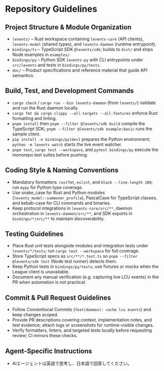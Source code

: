 # Repository Guidelines

## Project Structure & Module Organization
- `levents/` – Rust workspace containing `levents-core` (API clients), `levents-model` (shared types), and `levents-daemon` (runtime entrypoint).
- `bindings/ts` – TypeScript SDK `@levents/sdk`; builds to `dist/` and ships Node examples in `examples/`.
- `bindings/py` – Python SDK `levents-py` with CLI entrypoints under `src/levents` and tests in `bindings/py/tests`.
- `doc/` – Product specifications and reference material that guide API semantics.

## Build, Test, and Development Commands
- `cargo check` / `cargo run --bin levents-daemon` (from `levents/`) validate and run the Rust daemon locally.
- `cargo fmt && cargo clippy --all-targets --all-features` enforce Rust formatting and linting.
- `pnpm install` then `pnpm --filter @levents/sdk build` compile the TypeScript SDK; `pnpm --filter @levents/sdk example:basic` runs the sample client.
- `pip install -e bindings/py[dev]` prepares the Python environment; `python -m levents watch` starts the live event watcher.
- `pnpm test`, `cargo test --workspace`, and `pytest bindings/py` execute the monorepo test suites before pushing.

## Coding Style & Naming Conventions
- Mandatory formatters: `rustfmt`, `eslint`, and `black --line-length 100`; run `mypy` for Python type coverage.
- Use snake_case for Rust and Python modules (`levents_model::summoner_profile`), PascalCase for TypeScript classes, and kebab-case for CLI commands and binaries.
- Keep protocol integrations in `levents-core/src/**`, daemon orchestration in `levents-daemon/src/**`, and SDK exports in `bindings/*/src/**` to maintain discoverability.

## Testing Guidelines
- Place Rust unit tests alongside modules and integration tests under `levents/*/tests`; run `cargo test --workspace` for full coverage.
- Store TypeScript specs as `src/**/*.test.ts` so `pnpm --filter @levents/sdk test` (Node test runner) detects them.
- Keep Python tests in `bindings/py/tests`; use fixtures or mocks when the League client is unavailable.
- Document any manual verification (e.g. capturing live LCU events) in the PR when automation is not practical.

## Commit & Pull Request Guidelines
- Follow Conventional Commits (`feat(daemon): cache lcu events`) and keep changes scoped.
- Provide PR descriptions covering context, implementation notes, and test evidence; attach logs or screenshots for runtime-visible changes.
- Verify formatters, linters, and targeted tests locally before requesting review; CI mirrors these checks.

## Agent-Specific Instructions
- AIエージェントは英語で思考し、日本語で回答してください。
